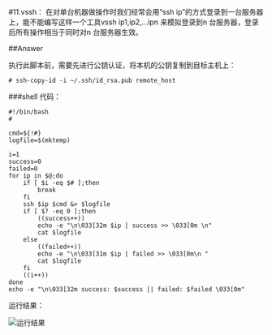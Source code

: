 #11.vssh：
在对单台机器做操作时我们经常会用“ssh ip”的方式登录到一台服务器上，能不能编写这样一个工具vssh ip1,ip2,...ipn 来模拟登录到n 台服务器，登录后所有操作相当于同时对n 台服务器生效。


##Answer

执行此脚本前，需要先进行公钥认证，将本机的公钥复制到目标主机上：

	# ssh-copy-id -i ~/.ssh/id_rsa.pub remote_host

###shell 代码：

	#!/bin/bash
	#
	
	cmd=${!#}    
	logfile=$(mktemp)
	
	i=1
	success=0
	failed=0
	for ip in $@;do 
	    if [ $i -eq $# ];then
	        break
	    fi
	    ssh $ip $cmd &> $logfile
	    if [ $? -eq 0 ];then
	        ((success++))
	        echo -e "\n\033[32m $ip | success >> \033[0m \n"
	        cat $logfile
	    else
	        ((failed++))
	        echo -e "\n\033[31m $ip | failed >> \033[0m\n "
	        cat $logfile
	    fi
	    ((i++))
	done
	echo -e "\n\033[32m success: $success || failed: $failed \033[0m"



运行结果：

![运行结果](http://cdn.tianfeiyu.com/11-resu.png)